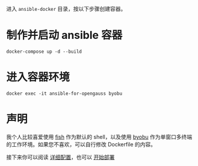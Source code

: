 进入 `ansible-docker` 目录，按以下步骤创建容器。

# 制作并启动 ansible 容器

`docker-compose up -d --build`

# 进入容器环境

`docker exec -it ansible-for-opengauss byobu`

# 声明

我个人比较喜爱使用 [fish](https://fishshell.com/) 作为默认的 shell，以及使用 [byobu](https://www.byobu.org/documentation) 作为单窗口多终端的工作环境。如果您不喜欢，可以自行修改 Dockerfile 的内容。

接下来你可以阅读 [详细配置](02-pre-set.md)，也可以 [开始部署](03-deploy.md)